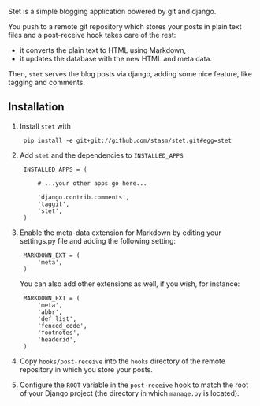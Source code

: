 Stet is a simple blogging application powered by git and django.

You push to a remote git repository which stores your posts in plain text 
files and a post-receive hook takes care of the rest:

- it converts the plain text to HTML using Markdown,
- it updates the database with the new HTML and meta data.

Then, `stet` serves the blog posts via django, adding some nice feature, like 
tagging and comments.

Installation
------------

1. Install `stet` with

        pip install -e git+git://github.com/stasm/stet.git#egg=stet

2. Add `stet` and the dependencies to `INSTALLED_APPS`


        INSTALLED_APPS = (

            # ...your other apps go here...

            'django.contrib.comments',
            'taggit',
            'stet',
        )

3. Enable the meta-data extension for Markdown by editing your settings.py file 
   and adding the following setting:

        MARKDOWN_EXT = (
            'meta',
        )

    You can also add other extensions as well, if you wish, for instance:

        MARKDOWN_EXT = (
            'meta',
            'abbr',
            'def_list',
            'fenced_code',
            'footnotes',
            'headerid',
        )

4. Copy `hooks/post-receive` into the `hooks` directory of the remote 
   repository in which you store your posts.

5. Configure the `ROOT` variable in the `post-receive` hook to match the root of 
   your Django project (the directory in which `manage.py` is located).
